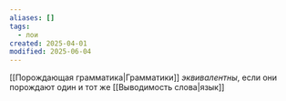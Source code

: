 ```yaml
---
aliases: []
tags:
  - лои
created: 2025-04-01
modified: 2025-06-04
---
```

[[Порождающая грамматика|Грамматики]] *эквивалентны*, если они порождают один и тот же [[Выводимость слова|язык]]